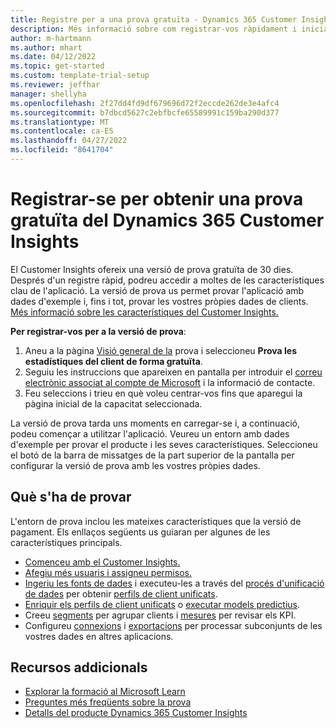 ```yaml
---
title: Registre per a una prova gratuïta - Dynamics 365 Customer Insights
description: Més informació sobre com registrar-vos ràpidament i iniciar una versió de prova gratuïta del Customer Insights. Exploreu l'aplicació i cerqueu més recursos d'aprenentatge.
author: m-hartmann
ms.author: mhart
ms.date: 04/12/2022
ms.topic: get-started
ms.custom: template-trial-setup
ms.reviewer: jeffhar
manager: shellyha
ms.openlocfilehash: 2f27dd4fd9df679696d72f2eccde262de3e4afc4
ms.sourcegitcommit: b7dbcd5627c2ebfbcfe65589991c159ba290d377
ms.translationtype: MT
ms.contentlocale: ca-ES
ms.lasthandoff: 04/27/2022
ms.locfileid: "8641704"
---
```

# <a name="sign-up-for-a-free-dynamics-365-customer-insights-trial"></a>Registrar-se per obtenir una prova gratuïta del Dynamics 365 Customer Insights

El Customer Insights ofereix una versió de prova gratuïta de 30 dies. Després d'un registre ràpid, podreu accedir a moltes de les característiques clau de l'aplicació. La versió de prova us permet provar l'aplicació amb dades d'exemple i, fins i tot, provar les vostres pròpies dades de clients. [Més informació sobre les característiques del Customer Insights.](overview.md)

**Per registrar-vos per a la versió de prova**:

1. Aneu a la pàgina [Visió general de la](https://dynamics.microsoft.com/ai/customer-insights/) prova i seleccioneu **Prova les estadístiques del client de forma gratuïta**.
1. Seguiu les instruccions que apareixen en pantalla per introduir el [correu electrònic associat al compte de Microsoft](https://support.microsoft.com/windows/what-is-a-microsoft-account-4a7c48e9-ff5a-e9c6-5a5c-1a57d66c3bfa) i la informació de contacte.
1. Feu seleccions i trieu en què voleu centrar-vos fins que aparegui la pàgina inicial de la capacitat seleccionada.

La versió de prova tarda uns moments en carregar-se i, a continuació, podeu començar a utilitzar l'aplicació. Veureu un entorn amb dades d'exemple per provar el producte i les seves característiques. Seleccioneu el botó de la barra de missatges de la part superior de la pantalla per configurar la versió de prova amb les vostres pròpies dades.

## <a name="what-to-try"></a>Què s'ha de provar

L'entorn de prova inclou les mateixes característiques que la versió de pagament. Els enllaços següents us guiaran per algunes de les característiques principals.

- [Comenceu amb el Customer Insights.](get-started.md)
- [Afegiu més usuaris i assigneu permisos.](permissions.md)
- [Ingeriu les fonts de dades](data-sources.md) i executeu-les a través del [procés d'unificació de dades](data-unification.md) per obtenir [perfils de client unificats](customer-profiles.md).
- [Enriquir els perfils de client unificats](enrichment-hub.md) o [executar models predictius](predictions-overview.md).
- Creeu [segments](segments.md) per agrupar clients i [mesures](measures.md) per revisar els KPI.
- Configureu [connexions](connections.md) i [exportacions](export-destinations.md) per processar subconjunts de les vostres dades en altres aplicacions.

## <a name="additional-resources"></a>Recursos addicionals

- [Explorar la formació al Microsoft Learn](/learn/browse/?filter-products=dynamics-dynamics-cust-insights)
- [Preguntes més freqüents sobre la prova](trial-faq.md)
- [Detalls del producte Dynamics 365 Customer Insights](https://dynamics.microsoft.com/ai/customer-insights/)

